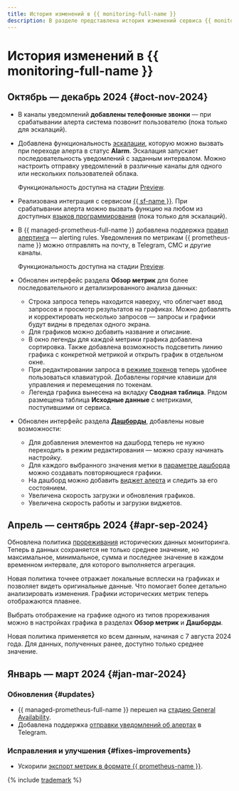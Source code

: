 ```yaml
---
title: История изменений в {{ monitoring-full-name }}
description: В разделе представлена история изменений сервиса {{ monitoring-name }}.
---
```


# История изменений в {{ monitoring-full-name }}


## Октябрь — декабрь 2024 {#oct-nov-2024}

* В каналы уведомлений **добавлены телефонные звонки** — при срабатывании алерта система позвонит пользователю (пока только для эскалаций).

* Добавлена функциональность [эскалации](concepts/alerting/escalations.md), которую можно вызвать при переходе алерта в статус **Alarm**. Эскалация запускает последовательность уведомлений с заданным интервалом. Можно настроить отправку уведомлений в различные каналы для одного или нескольких пользователей облака.

  Функциональность доступна на стадии [Preview](../overview/concepts/launch-stages.md).

* Реализована интеграция с сервисом [{{ sf-name }}](../functions/index.yaml). При срабатывании алерта можно вызвать функцию на любом из доступных [языков программирования](../functions/concepts/) (пока только для эскалаций).

* В {{ managed-prometheus-full-name }} добавлена поддержка [правил алертинга](operations/prometheus/alerting-rules.md) — alerting rules. Уведомления по метрикам {{ prometheus-name }} можно отправлять на почту, в Telegram, СМС и другие каналы.
  
  Функциональность доступна на стадии [Preview](../overview/concepts/launch-stages.md).

* Обновлен интерфейс раздела **Обзор метрик** для более последовательного и детализированного анализа данных:

  * Строка запроса теперь находится наверху, что облегчает ввод запросов и просмотр результатов на графиках. Можно добавлять и корректировать несколько запросов — запросы и графики будут видны в пределах одного экрана.
  * Для графиков можно добавить название и описание.
  * В окно легенды для каждой метрики графика добавлена сортировка. Также добавлена возможность подсветить линию графика с конкретной метрикой и открыть график в отдельном окне.
  * При редактировании запроса в [режиме токенов](concepts/visualization/query-string.md) теперь удобнее пользоваться клавиатурой. Добавлены горячие клавиши для управления и перемещения по токенам.
  * Легенда графика вынесена на вкладку **Сводная таблица**. Рядом размещена таблица **Исходные данные** с метриками, поступившими от сервиса.
  
* Обновлен интерфейс раздела [**Дашборды**](concepts/visualization/dashboard.md), добавлены новые возможности:
  * Для добавления элементов на дашборд теперь не нужно переходить в режим редактирования — можно сразу начинать настройку.
  * Для каждого выбранного значения метки в [параметре дашборда](concepts/visualization/dashboard.md#parameterization) можно создавать повторяющиеся графики.
  * На дашборд можно добавить [виджет алерта](operations/dashboard/add-widget.md#alert) и следить за его состоянием.
  * Увеличена скорость загрузки и обновления графиков.
  * Увеличена скорость работы и загрузки виджетов.
  

## Апрель — сентябрь 2024 {#apr-sep-2024}

Обновлена политика [прореживания](concepts/decimation.md) исторических данных мониторинга. Теперь в данных сохраняется не только среднее значение, но максимальное, минимальное, сумма и последнее значение в каждом временном интервале, для которого выполняется агрегация.

Новая политика точнее отражает локальные всплески на графиках и позволяет видеть оригинальные данные. Что помогает более детально анализировать изменения. Графики исторических метрик теперь отображаются плавнее.

Выбрать отображение на графике одного из типов прореживания можно в настройках графика в разделах **Обзор метрик** и **Дашборды**.

Новая политика применяется ко всем данным, начиная с 7 августа 2024 года. Для данных, полученных ранее, доступно только среднее значение.

## Январь — март 2024 {#jan-mar-2024}

### Обновления {#updates}

* {{ managed-prometheus-full-name }} перешел на [стадию General Availability](../overview/concepts/launch-stages.md).
* Добавлена поддержка [отправки уведомлений об алертах](concepts/alerting/notification-channel.md) в Telegram.

### Исправления и улучшения {#fixes-improvements}

* Ускорили [экспорт метрик в формате {{ prometheus-name }}](operations/metric/prometheusExport.md).

{% include [trademark](../_includes/monitoring/trademark.md) %}

